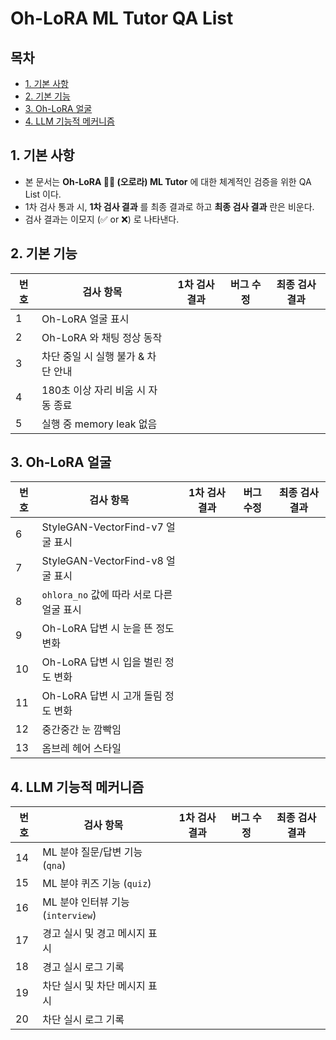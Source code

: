 # Oh-LoRA ML Tutor QA List

## 목차

* [1. 기본 사항](#1-기본-사항)
* [2. 기본 기능](#2-기본-기능)
* [3. Oh-LoRA 얼굴](#3-oh-lora-얼굴)
* [4. LLM 기능적 메커니즘](#4-llm-기능적-메커니즘)

## 1. 기본 사항

* 본 문서는 **Oh-LoRA 👱‍♀️ (오로라) ML Tutor** 에 대한 체계적인 검증을 위한 QA List 이다.
* 1차 검사 통과 시, **1차 검사 결과** 를 최종 결과로 하고 **최종 검사 결과** 란은 비운다.
* 검사 결과는 이모지 (✅ or ❌) 로 나타낸다.

## 2. 기본 기능

| 번호 | 검사 항목                 | 1차 검사 결과 | 버그 수정 | 최종 검사 결과 |
|----|-----------------------|----------|-------|----------|
| 1  | Oh-LoRA 얼굴 표시         |          |       |          |
| 2  | Oh-LoRA 와 채팅 정상 동작    |          |       |          |
| 3  | 차단 중일 시 실행 불가 & 차단 안내 |          |       |          |
| 4  | 180초 이상 자리 비움 시 자동 종료 |          |       |          |
| 5  | 실행 중 memory leak 없음   |          |       |          |

## 3. Oh-LoRA 얼굴

| 번호 | 검사 항목                             | 1차 검사 결과 | 버그 수정 | 최종 검사 결과 |
|----|-----------------------------------|----------|-------|----------|
| 6  | StyleGAN-VectorFind-v7 얼굴 표시      |          |       |          |
| 7  | StyleGAN-VectorFind-v8 얼굴 표시      |          |       |          |
| 8  | ```ohlora_no``` 값에 따라 서로 다른 얼굴 표시 |          |       |          |
| 9  | Oh-LoRA 답변 시 눈을 뜬 정도 변화           |          |       |          |
| 10 | Oh-LoRA 답변 시 입을 벌린 정도 변화          |          |       |          |
| 11 | Oh-LoRA 답변 시 고개 돌림 정도 변화          |          |       |          |
| 12 | 중간중간 눈 깜빡임                        |          |       |          |
| 13 | 옴브레 헤어 스타일                        |          |       |          |

## 4. LLM 기능적 메커니즘

| 번호 | 검사 항목                          | 1차 검사 결과 | 버그 수정 | 최종 검사 결과 |
|----|--------------------------------|----------|-------|----------|
| 14 | ML 분야 질문/답변 기능 (```qna```)     |          |       |          |
| 15 | ML 분야 퀴즈 기능 (```quiz```)       |          |       |          |
| 16 | ML 분야 인터뷰 기능 (```interview```) |          |       |          |
| 17 | 경고 실시 및 경고 메시지 표시              |          |       |          |
| 18 | 경고 실시 로그 기록                    |          |       |          |
| 19 | 차단 실시 및 차단 메시지 표시              |          |       |          |
| 20 | 차단 실시 로그 기록                    |          |       |          |

